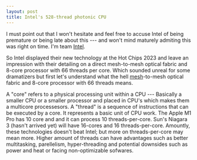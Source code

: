 ```yaml
---
layout: post
title: Intel's 528-thread photonic CPU
---
```


I must point out that I won't hesitate and feel free to accuse Intel of being premature or being late about this --- and won't mind maturely admiting this was right on time. I'm team [Intel][intel].

So Intel displayed their new technology at the Hot Chips 2023 and leave an impression with their detailing on a direct mesh-to-mesh optical fabric and 8-core processor with 66 threads per core. Which sounded unreal for some dramatizers but first let's understand what the hell [mesh][mesh]-to-mesh optical fabric and 8-core processor with 66 threads means.

A "core" refers to a physical processing unit within a CPU --- Basically a smaller CPU or a smaller processor and placed in CPU's which makes them a multicore processesors. A "thread" is a sequence of instructions that can be executed by a core. It represents a basic unit of CPU work. The Apple M1 Pro has 10 core and and it can process 10 threads-per-core. Sun's Niagara 3 (hasn't arrived yet) will have 16-cores and 16 threads-per-core. Amountly, these technologies doesn't beat Intel; but more on threads-per-core may mean more. Higher amount of threads can have advantages such as better multitasking, parellelism, hyper-threading and potential downsides such as power and heat or facing non-optimizable sofwares. 








[mesh]: https://en.wikipedia.org/wiki/Mesh
[intel]: https://www.tomshardware.com/features/amd-vs-intel-cpus


